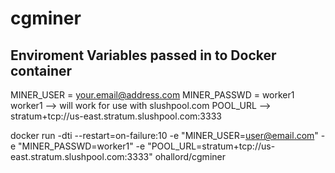 # cgminer

## Enviroment Variables passed in to Docker container

MINER_USER = <your.email@address.com>
MINER_PASSWD = worker1
worker1 --> will work for use with slushpool.com
POOL_URL --> stratum+tcp://us-east.stratum.slushpool.com:3333

docker run -dti --restart=on-failure:10 -e "MINER_USER=user@email.com" -e "MINER_PASSWD=worker1" -e "POOL_URL=stratum+tcp://us-east.stratum.slushpool.com:3333" ohallord/cgminer
